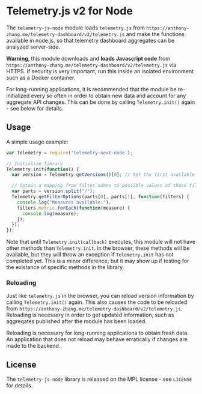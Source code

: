 Telemetry.js v2 for Node
========================

The `telemetry-js-node` module loads `telemetry.js` from `https://anthony-zhang.me/telemetry-dashboard/v2/telemetry.js` and make the functions available in node.js, so that telemetry dashboard aggregates can be analyzed server-side.

**Warning**, this module downloads and **loads Javascript code** from `https://anthony-zhang.me/telemetry-dashboard/v2/telemetry.js` via HTTPS. If security is very important, run this inside an isolated environment such as a Docker container.

For long-running applications, it is recommended that the module be re-initialized every so often in order to obtain new data and account for any aggregate API changes. This can be done by calling `Telemetry.init()` again - see below for details.

Usage
-----

A simple usage example:

```js
var Telemetry = require('telemetry-next-node');

// Initialize library
Telemetry.init(function() {
  var version = Telemetry.getVersions()[0]; // Get the first available version

  // Optain a mapping from filter names to possible values of those filters
  var parts = version.split("/");
  Telemetry.getFilterOptions(parts[0], parts[1], function(filters) {
    console.log("Measures available:");
    filters.metric.forEach(function(measure) {
      console.log(measure);
    });
  });
});
```

Note that until `Telemetry.init(callback)` executes, this module will not have other methods than `Telemetry.init`. In the browser, these methods will be available, but they will throw an exception if `Telemetry.init` has not completed yet. This is a minor difference, but it may show up if testing for the existance of specific methods in the library.

### Reloading

Just like `telemetry.js` in the browser, you can reload version information by calling `Telemetry.init()` again. This also causes the code to be reloaded from `https://anthony-zhang.me/telemetry-dashboard/v2/telemetry.js`. Reloading is necessary in order to get updated information, such as aggregates published after the module has been loaded.

Reloading is necessary for long-running applications to obtain fresh data. An application that does not reload may behave erratically if changes are made to the backend.

License
-------

The `telemetry-js-node` library is released on the MPL license - see `LICENSE` for details.
